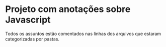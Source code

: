 # Projeto com anotações sobre Javascript

Todos os assuntos estão comentados nas linhas dos arquivos que estaram categorizadas por pastas.